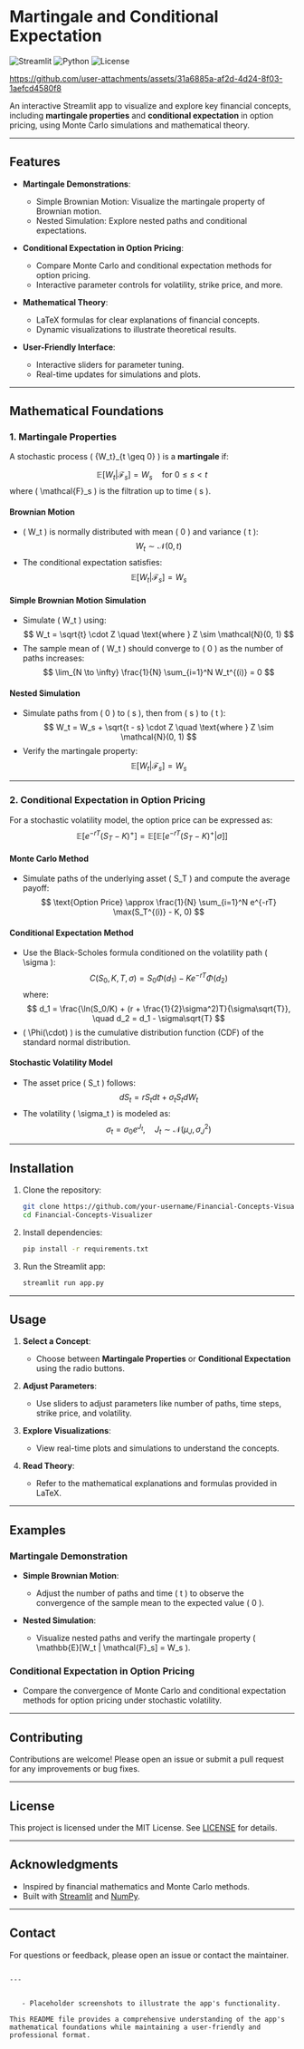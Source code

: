 
# Martingale and Conditional Expectation

![Streamlit](https://img.shields.io/badge/Streamlit-FF4B4B?style=for-the-badge&logo=Streamlit&logoColor=white)
![Python](https://img.shields.io/badge/Python-3.8%2B-blue?style=for-the-badge&logo=python)
![License](https://img.shields.io/badge/License-MIT-green?style=for-the-badge)


https://github.com/user-attachments/assets/31a6885a-af2d-4d24-8f03-1aefcd4580f8


An interactive Streamlit app to visualize and explore key financial concepts, including **martingale properties** and **conditional expectation** in option pricing, using Monte Carlo simulations and mathematical theory.

---

## Features

- **Martingale Demonstrations**:
  - Simple Brownian Motion: Visualize the martingale property of Brownian motion.
  - Nested Simulation: Explore nested paths and conditional expectations.
  
- **Conditional Expectation in Option Pricing**:
  - Compare Monte Carlo and conditional expectation methods for option pricing.
  - Interactive parameter controls for volatility, strike price, and more.

- **Mathematical Theory**:
  - LaTeX formulas for clear explanations of financial concepts.
  - Dynamic visualizations to illustrate theoretical results.

- **User-Friendly Interface**:
  - Interactive sliders for parameter tuning.
  - Real-time updates for simulations and plots.

---

## Mathematical Foundations

### 1. Martingale Properties

A stochastic process \( \{W_t\}_{t \geq 0} \) is a **martingale** if:

$$
\mathbb{E}[W_t | \mathcal{F}_s] = W_s \quad \text{for } 0 \leq s < t
$$
where \( \mathcal{F}_s \) is the filtration up to time \( s \).

#### Brownian Motion
- \( W_t \) is normally distributed with mean \( 0 \) and variance \( t \):
  $$
  W_t \sim \mathcal{N}(0, t)
  $$
- The conditional expectation satisfies:
  $$
  \mathbb{E}[W_t | \mathcal{F}_s] = W_s
  $$

#### Simple Brownian Motion Simulation
- Simulate \( W_t \) using:
  $$
  W_t = \sqrt{t} \cdot Z \quad \text{where } Z \sim \mathcal{N}(0, 1)
  $$
- The sample mean of \( W_t \) should converge to \( 0 \) as the number of paths increases:
  $$
  \lim_{N \to \infty} \frac{1}{N} \sum_{i=1}^N W_t^{(i)} = 0
  $$

#### Nested Simulation
- Simulate paths from \( 0 \) to \( s \), then from \( s \) to \( t \):
  $$
  W_t = W_s + \sqrt{t - s} \cdot Z \quad \text{where } Z \sim \mathcal{N}(0, 1)
  $$
- Verify the martingale property:
  $$
  \mathbb{E}[W_t | \mathcal{F}_s] = W_s
  $$

---

### 2. Conditional Expectation in Option Pricing

For a stochastic volatility model, the option price can be expressed as:
$$
\mathbb{E}\left[e^{-rT}(S_T - K)^+\right] = \mathbb{E}\left[\mathbb{E}\left[e^{-rT}(S_T - K)^+ | \sigma\right]\right]
$$

#### Monte Carlo Method
- Simulate paths of the underlying asset \( S_T \) and compute the average payoff:
  $$
  \text{Option Price} \approx \frac{1}{N} \sum_{i=1}^N e^{-rT} \max(S_T^{(i)} - K, 0)
  $$

#### Conditional Expectation Method
- Use the Black-Scholes formula conditioned on the volatility path \( \sigma \):
  $$
  C(S_0, K, T, \sigma) = S_0 \Phi(d_1) - K e^{-rT} \Phi(d_2)
  $$
  where:
  $$
  d_1 = \frac{\ln(S_0/K) + (r + \frac{1}{2}\sigma^2)T}{\sigma\sqrt{T}}, \quad d_2 = d_1 - \sigma\sqrt{T}
  $$
- \( \Phi(\cdot) \) is the cumulative distribution function (CDF) of the standard normal distribution.

#### Stochastic Volatility Model
- The asset price \( S_t \) follows:
  $$
  dS_t = r S_t dt + \sigma_t S_t dW_t
  $$
- The volatility \( \sigma_t \) is modeled as:
  $$
  \sigma_t = \sigma_0 e^{J_t}, \quad J_t \sim \mathcal{N}(\mu_J, \sigma_J^2)
  $$

---

## Installation

1. Clone the repository:
   ```bash
   git clone https://github.com/your-username/Financial-Concepts-Visualizer.git
   cd Financial-Concepts-Visualizer
   ```

2. Install dependencies:
   ```bash
   pip install -r requirements.txt
   ```

3. Run the Streamlit app:
   ```bash
   streamlit run app.py
   ```

---

## Usage

1. **Select a Concept**:
   - Choose between **Martingale Properties** or **Conditional Expectation** using the radio buttons.

2. **Adjust Parameters**:
   - Use sliders to adjust parameters like number of paths, time steps, strike price, and volatility.

3. **Explore Visualizations**:
   - View real-time plots and simulations to understand the concepts.

4. **Read Theory**:
   - Refer to the mathematical explanations and formulas provided in LaTeX.

---

## Examples

### Martingale Demonstration
- **Simple Brownian Motion**:
  - Adjust the number of paths and time \( t \) to observe the convergence of the sample mean to the expected value \( 0 \).

- **Nested Simulation**:
  - Visualize nested paths and verify the martingale property \( \mathbb{E}[W_t | \mathcal{F}_s] = W_s \).

### Conditional Expectation in Option Pricing
- Compare the convergence of Monte Carlo and conditional expectation methods for option pricing under stochastic volatility.

---

## Contributing

Contributions are welcome! Please open an issue or submit a pull request for any improvements or bug fixes.

---

## License

This project is licensed under the MIT License. See [LICENSE](LICENSE) for details.

---

## Acknowledgments

- Inspired by financial mathematics and Monte Carlo methods.
- Built with [Streamlit](https://streamlit.io) and [NumPy](https://numpy.org).

---



## Contact

For questions or feedback, please open an issue or contact the maintainer.
```

---


   - Placeholder screenshots to illustrate the app's functionality.

This README file provides a comprehensive understanding of the app's mathematical foundations while maintaining a user-friendly and professional format.
